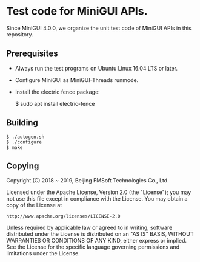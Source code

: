 # Test code for MiniGUI APIs.

Since MiniGUI 4.0.0, we organize the unit test code of MiniGUI APIs
in this repository.

## Prerequisites

* Always run the test programs on Ubuntu Linux 16.04 LTS or later.
* Configure MiniGUI as MiniGUI-Threads runmode.
* Install the electric fence package:

    $ sudo apt install electric-fence

## Building

    $ ./autogen.sh
    $ ./configure
    $ make

## Copying

Copyright (C) 2018 ~ 2019, Beijing FMSoft Technologies Co., Ltd.

Licensed under the Apache License, Version 2.0 (the "License");
you may not use this file except in compliance with the License.
You may obtain a copy of the License at

    http://www.apache.org/licenses/LICENSE-2.0

Unless required by applicable law or agreed to in writing, software
distributed under the License is distributed on an "AS IS" BASIS,
WITHOUT WARRANTIES OR CONDITIONS OF ANY KIND, either express or implied.
See the License for the specific language governing permissions and
limitations under the License.
